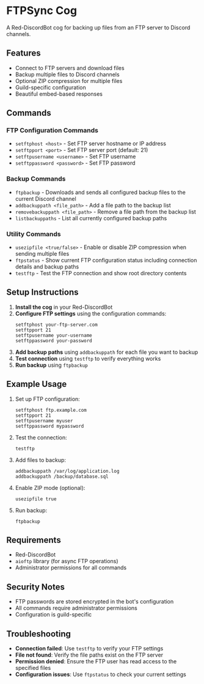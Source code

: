 # FTPSync Cog

A Red-DiscordBot cog for backing up files from an FTP server to Discord channels.

## Features

- Connect to FTP servers and download files
- Backup multiple files to Discord channels
- Optional ZIP compression for multiple files
- Guild-specific configuration
- Beautiful embed-based responses

## Commands

### FTP Configuration Commands

- `setftphost <host>` - Set FTP server hostname or IP address
- `setftpport <port>` - Set FTP server port (default: 21)
- `setftpusername <username>` - Set FTP username
- `setftppassword <password>` - Set FTP password

### Backup Commands

- `ftpbackup` - Downloads and sends all configured backup files to the current Discord channel
- `addbackuppath <file_path>` - Add a file path to the backup list
- `removebackuppath <file_path>` - Remove a file path from the backup list
- `listbackuppaths` - List all currently configured backup paths

### Utility Commands

- `usezipfile <true/false>` - Enable or disable ZIP compression when sending multiple files
- `ftpstatus` - Show current FTP configuration status including connection details and backup paths
- `testftp` - Test the FTP connection and show root directory contents

## Setup Instructions

1. **Install the cog** in your Red-DiscordBot
2. **Configure FTP settings** using the configuration commands:
   ```
   setftphost your-ftp-server.com
   setftpport 21
   setftpusername your-username
   setftppassword your-password
   ```
3. **Add backup paths** using `addbackuppath` for each file you want to backup
4. **Test connection** using `testftp` to verify everything works
5. **Run backup** using `ftpbackup`

## Example Usage

1. Set up FTP configuration:
   ```
   setftphost ftp.example.com
   setftpport 21
   setftpusername myuser
   setftppassword mypassword
   ```

2. Test the connection:
   ```
   testftp
   ```

3. Add files to backup:
   ```
   addbackuppath /var/log/application.log
   addbackuppath /backup/database.sql
   ```

4. Enable ZIP mode (optional):
   ```
   usezipfile true
   ```

5. Run backup:
   ```
   ftpbackup
   ```

## Requirements

- Red-DiscordBot
- `aioftp` library (for async FTP operations)
- Administrator permissions for all commands

## Security Notes

- FTP passwords are stored encrypted in the bot's configuration
- All commands require administrator permissions
- Configuration is guild-specific

## Troubleshooting

- **Connection failed**: Use `testftp` to verify your FTP settings
- **File not found**: Verify the file paths exist on the FTP server
- **Permission denied**: Ensure the FTP user has read access to the specified files
- **Configuration issues**: Use `ftpstatus` to check your current settings 